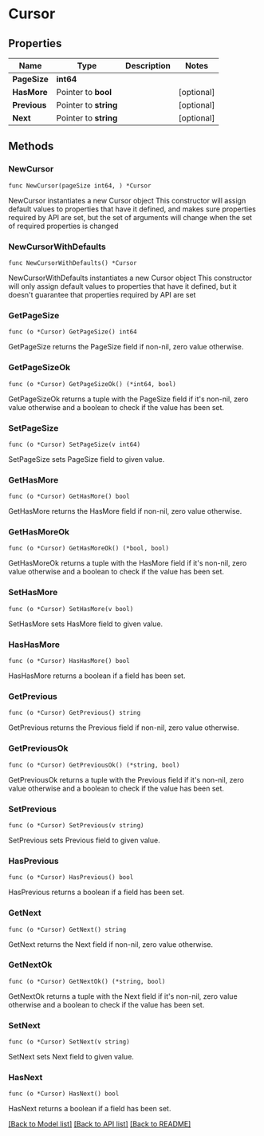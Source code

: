 # Cursor

## Properties

Name | Type | Description | Notes
------------ | ------------- | ------------- | -------------
**PageSize** | **int64** |  | 
**HasMore** | Pointer to **bool** |  | [optional] 
**Previous** | Pointer to **string** |  | [optional] 
**Next** | Pointer to **string** |  | [optional] 

## Methods

### NewCursor

`func NewCursor(pageSize int64, ) *Cursor`

NewCursor instantiates a new Cursor object
This constructor will assign default values to properties that have it defined,
and makes sure properties required by API are set, but the set of arguments
will change when the set of required properties is changed

### NewCursorWithDefaults

`func NewCursorWithDefaults() *Cursor`

NewCursorWithDefaults instantiates a new Cursor object
This constructor will only assign default values to properties that have it defined,
but it doesn't guarantee that properties required by API are set

### GetPageSize

`func (o *Cursor) GetPageSize() int64`

GetPageSize returns the PageSize field if non-nil, zero value otherwise.

### GetPageSizeOk

`func (o *Cursor) GetPageSizeOk() (*int64, bool)`

GetPageSizeOk returns a tuple with the PageSize field if it's non-nil, zero value otherwise
and a boolean to check if the value has been set.

### SetPageSize

`func (o *Cursor) SetPageSize(v int64)`

SetPageSize sets PageSize field to given value.


### GetHasMore

`func (o *Cursor) GetHasMore() bool`

GetHasMore returns the HasMore field if non-nil, zero value otherwise.

### GetHasMoreOk

`func (o *Cursor) GetHasMoreOk() (*bool, bool)`

GetHasMoreOk returns a tuple with the HasMore field if it's non-nil, zero value otherwise
and a boolean to check if the value has been set.

### SetHasMore

`func (o *Cursor) SetHasMore(v bool)`

SetHasMore sets HasMore field to given value.

### HasHasMore

`func (o *Cursor) HasHasMore() bool`

HasHasMore returns a boolean if a field has been set.

### GetPrevious

`func (o *Cursor) GetPrevious() string`

GetPrevious returns the Previous field if non-nil, zero value otherwise.

### GetPreviousOk

`func (o *Cursor) GetPreviousOk() (*string, bool)`

GetPreviousOk returns a tuple with the Previous field if it's non-nil, zero value otherwise
and a boolean to check if the value has been set.

### SetPrevious

`func (o *Cursor) SetPrevious(v string)`

SetPrevious sets Previous field to given value.

### HasPrevious

`func (o *Cursor) HasPrevious() bool`

HasPrevious returns a boolean if a field has been set.

### GetNext

`func (o *Cursor) GetNext() string`

GetNext returns the Next field if non-nil, zero value otherwise.

### GetNextOk

`func (o *Cursor) GetNextOk() (*string, bool)`

GetNextOk returns a tuple with the Next field if it's non-nil, zero value otherwise
and a boolean to check if the value has been set.

### SetNext

`func (o *Cursor) SetNext(v string)`

SetNext sets Next field to given value.

### HasNext

`func (o *Cursor) HasNext() bool`

HasNext returns a boolean if a field has been set.


[[Back to Model list]](../README.md#documentation-for-models) [[Back to API list]](../README.md#documentation-for-api-endpoints) [[Back to README]](../README.md)


